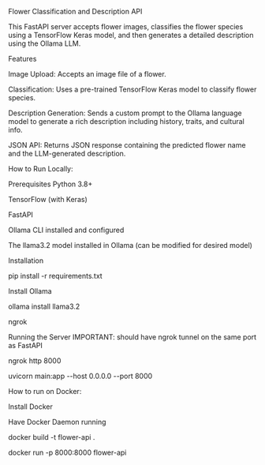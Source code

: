 Flower Classification and Description API

This FastAPI server accepts flower images, classifies the flower species using a TensorFlow Keras model, and then generates a detailed description using the Ollama LLM.


Features

Image Upload: Accepts an image file of a flower.

Classification: Uses a pre-trained TensorFlow Keras model to classify flower species.

Description Generation: Sends a custom prompt to the Ollama language model to generate a rich description including history, traits, and cultural info.

JSON API: Returns JSON response containing the predicted flower name and the LLM-generated description.


How to Run Locally:

Prerequisites
Python 3.8+

TensorFlow (with Keras)

FastAPI

Ollama CLI installed and configured

The llama3.2 model installed in Ollama (can be modified for desired model)

Installation

pip install -r requirements.txt

Install Ollama

ollama install llama3.2

ngrok

Running the Server
IMPORTANT: should have ngrok tunnel on the same port as FastAPI

ngrok http 8000

uvicorn main:app --host 0.0.0.0 --port 8000


How to run on Docker:

Install Docker

Have Docker Daemon running

docker build -t flower-api .

docker run -p 8000:8000 flower-api

